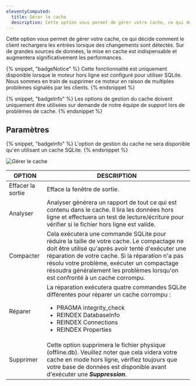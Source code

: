 ```yaml
---
eleventyComputed:
  title: Gérer le cache
  description: Cette option vous permet de gérer votre cache, ce qui décide comment le client rechargera les entrées lorsque des changements sont détectés.
---
```

Cette option vous permet de gérer votre cache, ce qui décide comment le client rechargera les entrées lorsque des changements sont détectés. Sur de grandes sources de données, la mise en cache est indispensable et augmentera significativement les performances.

{% snippet, "badgeNotice" %}
Cette fonctionnalité est uniquement disponible lorsque le moteur hors ligne est configuré pour utiliser SQLite. Nous sommes en train de supprimer ce moteur en raison de multiples problèmes signalés par les clients.
{% endsnippet %}

{% snippet, "badgeInfo" %}
Les options de gestion du cache doivent uniquement être utilisées sur demande de notre équipe de support lors de problèmes de cache.
{% endsnippet %}

## Paramètres

{% snippet, "badgeInfo" %}
L'option de gestion du cache ne sera disponible qu'en utilisant un cache SQLite.
{% endsnippet %}

![Gérer le cache](https://cdnweb.devolutions.net/docs/docs_en_rdm_mac_clip10504.png)

| OPTION     | DESCRIPTION |
|------------|-------------|
| Effacer la sortie | Efface la fenêtre de sortie. |
| Analyser    | Analyser générera un rapport de tout ce qui est contenu dans le cache. Il lira les données hors ligne et effectuera un test de lecture/écriture pour vérifier si le fichier hors ligne est valide. |
| Compacter     | Cela exécutera une commande SQLite pour réduire la taille de votre cache. Le compactage ne doit être utilisé qu'après avoir tenté d'exécuter une réparation de votre cache. Si la réparation n'a pas résolu votre problème, exécuter un compactage résoudra généralement les problèmes lorsqu'on est confronté à un cache corrompu. |
| Réparer     | La réparation exécutera quatre commandes SQLite différentes pour réparer un cache corrompu :<ul><li>PRAGMA integrity_check</li><li> REINDEX DatabaseInfo</li><li> REINDEX Connections</li><li> REINDEX Properties</li></ul> |
| Supprimer     | Cette option supprimera le fichier physique (offline.db). Veuillez noter que cela videra votre cache en mode hors ligne, vérifiez toujours que votre base de données est disponible avant d'exécuter une ***Suppression***. |
